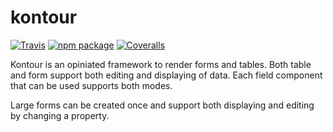 # kontour

[![Travis][build-badge]][build]
[![npm package][npm-badge]][npm]
[![Coveralls][coveralls-badge]][coveralls]

Kontour is an opiniated framework to render forms and tables. Both table and form support both
editing and displaying of data. Each field component that can be used supports both modes.

Large forms can be created once and support both displaying and editing by changing a property.

[build-badge]: https://img.shields.io/travis/user/repo/master.png?style=flat-square
[build]: https://travis-ci.org/user/repo

[npm-badge]: https://img.shields.io/npm/v/npm-package.png?style=flat-square
[npm]: https://www.npmjs.org/package/npm-package

[coveralls-badge]: https://img.shields.io/coveralls/user/repo/master.png?style=flat-square
[coveralls]: https://coveralls.io/github/user/repo
